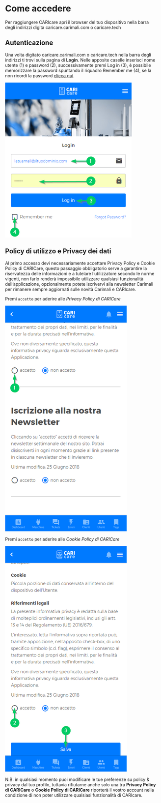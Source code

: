 # Come accedere

Per raggiungere CARIcare apri il browser del tuo dispositivo nella barra degli indirizzi digita caricare.carimali.com o caricare.tech

## Autenticazione

Una volta digitato caricare.carimali.com o caricare.tech nella barra degli indirizzi ti trovi sulla pagina di **Login**.
Nelle apposite caselle inserisci nome utente (1) e password (2), successivamente premi Log in (3), è possibile memorizzare la password  spuntando il riquadro Remember me (4), se la non ricordi la password [clicca quì](https://carimali.github.io/wiki/#/docs-it/recover-password).

![Login](_images/login-1.png)

## Policy di utilizzo e Privacy dei dati

Al primo accesso devi necessariamente accettare Privacy Policy e Cookie Policy di CARICare, questo passaggio obbligatorio serve a garantire la riservatezza delle informazioni e a tutelare l’utilizzatore secondo le norme vigenti, non farlo renderà impossibile utilizzare qualsiasi funzionalità dell’applicazione, opzionalmente potete iscrivervi alla newsletter Carimali per rimanere sempre aggiornati sulle novità Carimali e CARIcare.

Premi ```accetto``` per aderire alle *Privacy Policy di CARICare*

![Policy](_images/policy_privacy_1.png)

Premi ```accetto``` per aderire alle *Cookie Policy di CARICare*

![Cookie](_images/policy_privacy_2.png)

N.B. in qualsiasi momento puoi modificare le tue preferenze su policy & privacy dal tuo profilo, tuttavia rifiutarne anche solo una tra **Privacy Policy di CARICare** o **Cookie Policy di CARICare** riporterà il vostro account nella condizione di non poter utilizzare qualsiasi funzionalità di CARIcare.








